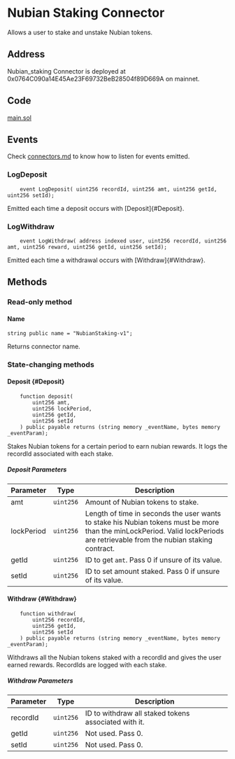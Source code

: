 # Nubian Staking Connector

Allows a user to stake and unstake Nubian tokens.

## Address

Nubian_staking Connector is deployed at 0x0764C090a14E45Ae23F69732BeB28504f89D669A on mainnet.

## Code

[main.sol](https://github.com/Open-Currency-Collective/Nubian-dsa-connectors/blob/master/contracts/connectors/nubian_staking/main.sol)

## Events

Check [connectors.md](../readme.md) to know how to listen for events emitted.

### LogDeposit

```solidity
    event LogDeposit( uint256 recordId, uint256 amt, uint256 getId, uint256 setId);
```

Emitted each time a deposit occurs with [Deposit]{#Deposit}.

### LogWithdraw

```solidity
    event LogWithdraw( address indexed user, uint256 recordId, uint256 amt, uint256 reward, uint256 getId, uint256 setId);
```

Emitted each time a withdrawal occurs with [Withdraw]{#Withdraw}.

## Methods

### Read-only method

#### Name

```solidity
string public name = "NubianStaking-v1";
```

Returns connector name.

### State-changing methods

#### Deposit {#Deposit}

```solidity
    function deposit(
        uint256 amt,
        uint256 lockPeriod,
        uint256 getId,
        uint256 setId
    ) public payable returns (string memory _eventName, bytes memory _eventParam);
```

Stakes Nubian tokens for a certain period to earn nubian rewards. It logs the recordId associated with each stake.

##### Deposit Parameters

| Parameter  | Type  | Description  |
|---|---|---|
| amt  | `uint256`  | Amount of Nubian tokens to stake.  |
| lockPeriod  | `uint256`  | Length of time in seconds the user wants to stake his Nubian tokens must be more than the minLockPeriod. Valid lockPeriods are retrievable from the nubian staking contract. |
| getId  | `uint256`  | ID to get `amt`. Pass 0 if unsure of its value.  |
| setId  | `uint256`  | ID to set amount staked. Pass 0 if unsure of its value. |

#### Withdraw {#Withdraw}

```solidity
    function withdraw(
        uint256 recordId,
        uint256 getId,
        uint256 setId
    ) public payable returns (string memory _eventName, bytes memory _eventParam);
```

Withdraws all the Nubian tokens staked with a recordId and gives the user earned rewards. RecordIds are logged with each stake.

##### Withdraw Parameters

| Parameter  | Type  | Description  |
|---|---|---|
| recordId | `uint256`  | ID to withdraw all staked tokens associated with it. |
| getId  | `uint256`  | Not used. Pass 0. |
| setId  | `uint256`  | Not used. Pass 0. |

